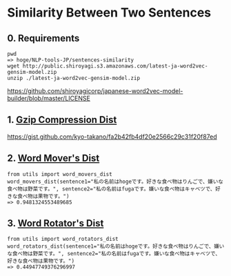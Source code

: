 # Similarity Between Two Sentences
## 0. Requirements
```
pwd  
=> hoge/NLP-tools-JP/sentences-similarity  
wget http://public.shiroyagi.s3.amazonaws.com/latest-ja-word2vec-gensim-model.zip  
unzip ./latest-ja-word2vec-gensim-model.zip
```
https://github.com/shiroyagicorp/japanese-word2vec-model-builder/blob/master/LICENSE
## 1. [Gzip Compression Dist](https://aclanthology.org/2023.findings-acl.426/ )
https://gist.github.com/kyo-takano/fa2b42fb4df20e2566c29c31f20f87ed  

## 2. [Word Mover's Dist](https://proceedings.mlr.press/v37/kusnerb15.html )
```
from utils import word_movers_dist  
word_movers_dist(sentence1="私の名前はhogeです。好きな食べ物はりんごで、嫌いな食べ物は野菜です。", sentence2="私の名前はfugaです。嫌いな食べ物はキャベツで、好きな食べ物は果物です。")
=> 0.9481324553489685
```

## 3. [Word Rotator's Dist](https://arxiv.org/abs/2004.15003 )
```
from utils import word_rotators_dist  
word_rotators_dist(sentence1="私の名前はhogeです。好きな食べ物はりんごで、嫌いな食べ物は野菜です。", sentence2="私の名前はfugaです。嫌いな食べ物はキャベツで、好きな食べ物は果物です。")
=> 0.44947749376296997
```

